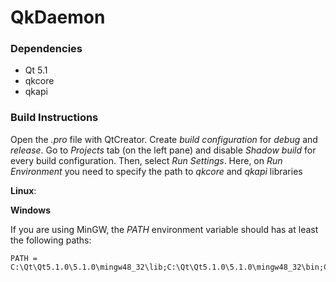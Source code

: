 # QkDaemon

### Dependencies

* Qt 5.1
* qkcore
* qkapi

### Build Instructions


Open the *.pro* file with QtCreator. Create *build configuration* for *debug* and *release*.
Go to *Projects* tab (on the left pane) and disable *Shadow build* for every build configuration. Then, select *Run Settings*. Here, on *Run Environment* you need to specify the path to *qkcore* and *qkapi* libraries 

**Linux**:
	


**Windows**

If you are using MinGW, the *PATH* environment variable should has at least the following paths:

	PATH = C:\Qt\Qt5.1.0\5.1.0\mingw48_32\lib;C:\Qt\Qt5.1.0\5.1.0\mingw48_32\bin;C:\Users\qkthings\qkthings\engineering\software\qkcore\release;C:\Users\qkthings\qkthings\engineering\software\qkapi\qt\qkapi\release
